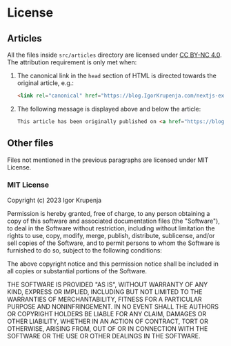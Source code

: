 # License

## Articles

All the files inside `src/articles` directory are licensed under
[CC BY-NC 4.0](https://creativecommons.org/licenses/by-nc/4.0/). The attribution requirement is only met when:

1. The canonical link in the `head` section of HTML is directed towards the original article, e.g.:

    ```html
    <link rel="canonical" href="https://blog.IgorKrupenja.com/nextjs-expo-monorepo-with-pnpm" />
    ```

2. The following message is displayed above and below the article:

    ```html
    This article has been originally published on <a href="https://blog.IgorKrupenja.com/">Igor Krupenja's blog</a> at this <a href="https://blog.IgorKrupenja.com/nextjs-expo-monorepo-with-pnpm">link</a>.
    ```
  
## Other files

Files not mentioned in the previous paragraphs are licensed under MIT License.

### MIT License

Copyright (c) 2023 Igor Krupenja

Permission is hereby granted, free of charge, to any person obtaining
a copy of this software and associated documentation files (the
"Software"), to deal in the Software without restriction, including
without limitation the rights to use, copy, modify, merge, publish,
distribute, sublicense, and/or sell copies of the Software, and to
permit persons to whom the Software is furnished to do so, subject to
the following conditions:

The above copyright notice and this permission notice shall be
included in all copies or substantial portions of the Software.

THE SOFTWARE IS PROVIDED "AS IS", WITHOUT WARRANTY OF ANY KIND,
EXPRESS OR IMPLIED, INCLUDING BUT NOT LIMITED TO THE WARRANTIES OF
MERCHANTABILITY, FITNESS FOR A PARTICULAR PURPOSE AND
NONINFRINGEMENT. IN NO EVENT SHALL THE AUTHORS OR COPYRIGHT HOLDERS BE
LIABLE FOR ANY CLAIM, DAMAGES OR OTHER LIABILITY, WHETHER IN AN ACTION
OF CONTRACT, TORT OR OTHERWISE, ARISING FROM, OUT OF OR IN CONNECTION
WITH THE SOFTWARE OR THE USE OR OTHER DEALINGS IN THE SOFTWARE.
